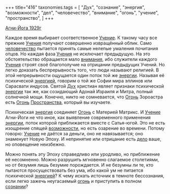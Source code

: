 +++
title="416"
taxonomies.tags = [
 "Дух",
 "сознание",
 "энергия",
 "возможности",
 "дел",
 "человечество",
 "внимание",
 "огонь",
 "учение",
 "пространство",
]
+++

[Агни-Йога 1929г](/agni/1929)

Каждое время выбирает соответственное [Учение](/tags/учение). К такому часу все прежние [Учения](/tags/учение) получают совершенно извращённый облик. Само [человечество](/tags/человечество) пытается принять самые нелепые умаления почитания отцов. Но каждая фаза [Учения](/tags/учение) не исключает предыдущую. На это обстоятельство обращается мало [внимания](/tags/внимание), ибо служители каждого [Учения](/tags/учение) строят своё благополучие на отрицании предыдущих Учений. Но легко доказать беспрерывность того, что люди называют религией. В этой непрерывности ощущается один поток той же [энергии](/tags/[энергия](/tags/энергия)). Называя её психической [энергией](/tags/[энергия](/tags/энергия)), говорим о той же Софии мира эллинов или Сарасвати индусов. Святой [Дух](/tags/Дух) христиан являет признаки психической [энергии](/tags/[энергия](/tags/энергия)) так же, как созидающий Адонай Израиля и Митра, полный солнечной мощи. Конечно, никто не сомневается, что [Огонь](/tags/[огонь](/tags/огонь)) Зороастра есть [Огонь](/tags/[огонь](/tags/огонь)) [Пространства](/tags/пространство), который вы изучаете.   

Психическая [энергия](/tags/энергия) соединяет [Огонь](/tags/[огонь](/tags/огонь)) с Материей Матрикс. И [Учение](/tags/учение) Агни-Йоги не что иное, как выявление современного применения [энергии](/tags/[энергия](/tags/энергия)), поток которой приближается вместе с Сатья-югой. Это не есть изощрение спящей [возможности](/tags/возможности), но есть озарение во времени. Потому говорю: [Учение](/tags/учение) не даётся за деньги, оно не навязывается; оно знаменует Новую Эпоху. И непринятие или отрицание есть [дело](/tags/дел) ваше, но оповещение неизбежно.   

Можно понять эту Эпоху справедливо или уродливо, но приближение её несомненно. Можно разрушить мгновенно слагаемое столетиями, но от безумия лишь безумие порождается. И не безумны ли те, кто пытаются просуществовать без ума, ибо какой ум не питается психической [энергией](/tags/[энергия](/tags/энергия))? К чему искать источник в темноте бессознания, если легко зажечь неугасаемый [огонь](/tags/огонь) и приступить в полном [сознании](/tags/сознание)?